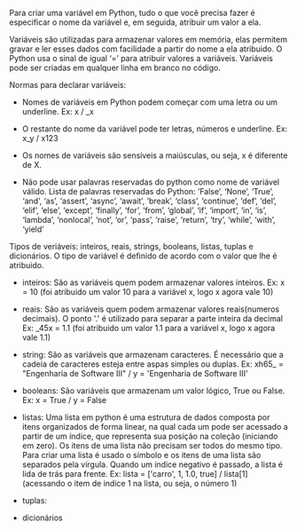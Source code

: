Para criar uma variável em Python, tudo o que você precisa fazer é especificar o nome da variável e, em seguida, atribuir um valor a ela.

Variáveis são utilizadas para armazenar valores em memória, elas permitem gravar e ler esses dados com facilidade a partir do nome a ela atribuido.
O Python usa o sinal de igual ‘=’ para atribuir valores a variáveis.
Variáveis pode ser criadas em qualquer linha em branco no código.

Normas para declarar variáveis:
  - Nomes de variáveis em Python podem começar com uma letra ou um underline.
    Ex: x / _x
  - O restante do nome da variável pode ter letras, números e underline.
    Ex: x_y / x123
  - Os nomes de variáveis são sensíveis a maiúsculas, ou seja, x é diferente de X.
  
  - Não pode usar palavras reservadas do python como nome de variável válido. Lista de palavras reservadas do Python: ‘False’, ‘None’, ‘True’, ‘and’, ‘as’, ‘assert’, ‘async’,  ‘await’, ‘break’, ‘class’, ‘continue’, ‘def’, ‘del’, ‘elif’, ‘else’, ‘except’, ‘finally’, ‘for’, ‘from’, ‘global’, ‘if’, ‘import’, ‘in’, ‘is’, ‘lambda’, ‘nonlocal’, ‘not’, ‘or’, ‘pass’, ‘raise’, ‘return’, ‘try’, ‘while’, ‘with’, ‘yield’

Tipos de veriáveis: inteiros, reais, strings, booleans, listas, tuplas e dicionários. O tipo de variável é definido de acordo com o valor que lhe é atribuido.

  - inteiros: São as variáveis quem podem armazenar valores inteiros. 
    Ex: x = 10 (foi atribuido um valor 10 para a variável x, logo x agora vale 10)
    
  - reais: São as variáveis quem podem armazenar valores reais(numeros decimais). O ponto '.' é utilizado para separar a parte inteira da decimal
    Ex: _45x = 1.1 (foi atribuido um valor 1.1 para a variável x, logo x agora vale 1.1)
 
  - string: São as variáveis que armazenam caracteres. É necessário que a cadeia de caracteres esteja entre aspas simples ou duplas.
    Ex: xh65_ = "Engenharia de Software III" / y = 'Engenharia de Software III'
    
  - booleans: São variáveis que armazenam um valor lógico, True ou False.
    Ex: x = True / y = False
  
  - listas: Uma lista em python é uma estrutura de dados composta por itens organizados de forma linear, na qual cada um pode ser acessado a partir de um índice, que representa             sua posição na coleção (iniciando em zero). Os itens de uma lista não precisam ser todos do mesmo tipo. Para criar uma lista é usado o símbolo [](colchetes) e os                 itens de uma lista são separados pela vírgula. Quando um indice negativo é passado, a lista é lida de trás para frente.
    Ex: lista = ['carro', 1, 1.0, true] / lista[1](acessando o item de indice 1 na lista, ou seja, o número 1)
  
  - tuplas: 
  - dicionários
	
    
 
    
    
